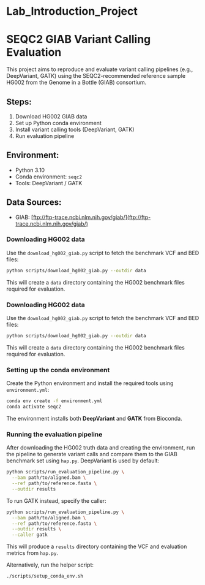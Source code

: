 # Lab_Introduction_Project

# SEQC2 GIAB Variant Calling Evaluation

This project aims to reproduce and evaluate variant calling pipelines (e.g., DeepVariant, GATK) using the SEQC2-recommended reference sample HG002 from the Genome in a Bottle (GIAB) consortium.

## Steps:
1. Download HG002 GIAB data
2. Set up Python conda environment
3. Install variant calling tools (DeepVariant, GATK)
4. Run evaluation pipeline

## Environment:
- Python 3.10
- Conda environment: `seqc2`
- Tools: DeepVariant / GATK

## Data Sources:
- GIAB: [ftp://ftp-trace.ncbi.nlm.nih.gov/giab/](ftp://ftp-trace.ncbi.nlm.nih.gov/giab/)

### Downloading HG002 data

Use the `download_hg002_giab.py` script to fetch the benchmark VCF and BED files:

```bash
python scripts/download_hg002_giab.py --outdir data
```

This will create a `data` directory containing the HG002 benchmark files required for evaluation.


### Downloading HG002 data

Use the `download_hg002_giab.py` script to fetch the benchmark VCF and BED files:

```bash
python scripts/download_hg002_giab.py --outdir data
```

This will create a `data` directory containing the HG002 benchmark files required for evaluation.

### Setting up the conda environment

Create the Python environment and install the required tools using `environment.yml`:

```bash
conda env create -f environment.yml
conda activate seqc2
```

The environment installs both **DeepVariant** and **GATK** from Bioconda.

### Running the evaluation pipeline

After downloading the HG002 truth data and creating the environment,
run the pipeline to generate variant calls and compare them to the GIAB
benchmark set using `hap.py`. DeepVariant is used by default:

```bash
python scripts/run_evaluation_pipeline.py \
  --bam path/to/aligned.bam \
  --ref path/to/reference.fasta \
  --outdir results
```

To run GATK instead, specify the caller:

```bash
python scripts/run_evaluation_pipeline.py \
  --bam path/to/aligned.bam \
  --ref path/to/reference.fasta \
  --outdir results \
  --caller gatk
```

This will produce a `results` directory containing the VCF and evaluation
metrics from `hap.py`.


Alternatively, run the helper script:

```bash
./scripts/setup_conda_env.sh
```
